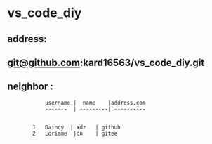 # vs_code_diy
## address:
##	git@github.com:kard16563/vs_code_diy.git


##	neighbor : 
				username | 	name	|address.com
				-------  | ---------| ----------  
 
	
			1	Daincy  | xdz 	| github   
			2	Loriame	 |dn	| gitee  

